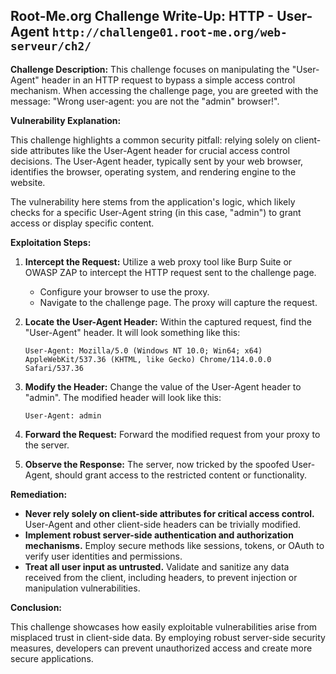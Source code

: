 ## Root-Me.org Challenge Write-Up: HTTP - User-Agent `http://challenge01.root-me.org/web-serveur/ch2/`

**Challenge Description:** This challenge focuses on manipulating the "User-Agent" header in an HTTP request to bypass a simple access control mechanism. When accessing the challenge page, you are greeted with the message: "Wrong user-agent: you are not the "admin" browser!".

**Vulnerability Explanation:**

This challenge highlights a common security pitfall: relying solely on client-side attributes like the User-Agent header for crucial access control decisions. The User-Agent header, typically sent by your web browser, identifies the browser, operating system, and rendering engine to the website.  

The vulnerability here stems from the application's logic, which likely checks for a specific User-Agent string (in this case, "admin") to grant access or display specific content.  

**Exploitation Steps:**

1. **Intercept the Request:**  Utilize a web proxy tool like Burp Suite or OWASP ZAP to intercept the HTTP request sent to the challenge page.  
    * Configure your browser to use the proxy.
    * Navigate to the challenge page. The proxy will capture the request.

2. **Locate the User-Agent Header:** Within the captured request, find the "User-Agent" header. It will look something like this: 

    ```
    User-Agent: Mozilla/5.0 (Windows NT 10.0; Win64; x64) AppleWebKit/537.36 (KHTML, like Gecko) Chrome/114.0.0.0 Safari/537.36 
    ```

3. **Modify the Header:**  Change the value of the User-Agent header to "admin". The modified header will look like this:

    ```
    User-Agent: admin
    ```

4. **Forward the Request:**  Forward the modified request from your proxy to the server.

5. **Observe the Response:** The server, now tricked by the spoofed User-Agent, should grant access to the restricted content or functionality.

**Remediation:**

* **Never rely solely on client-side attributes for critical access control.** User-Agent and other client-side headers can be trivially modified.
* **Implement robust server-side authentication and authorization mechanisms.**  Employ secure methods like sessions, tokens, or OAuth to verify user identities and permissions.
* **Treat all user input as untrusted.** Validate and sanitize any data received from the client, including headers, to prevent injection or manipulation vulnerabilities.

**Conclusion:**

This challenge showcases how easily exploitable vulnerabilities arise from misplaced trust in client-side data. By employing robust server-side security measures, developers can prevent unauthorized access and create more secure applications. 
